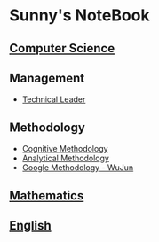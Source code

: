 # Sunny's NoteBook

## [Computer Science](computer-science/README.md)

## Management
* [Technical Leader](management/technical-leader/README.md)

## Methodology
* [Cognitive Methodology](methodology/cognitive-methodology/README.md)
* [Analytical Methodology](methodology/analytical-methodology/README.md)
* [Google Methodology - WuJun](methodology/google-methodology/README.md) 

## [Mathematics](mathematics/README.md)

## [English](english/README.md)